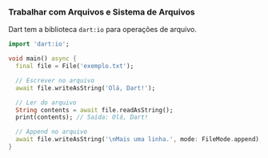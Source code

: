 ### Trabalhar com Arquivos e Sistema de Arquivos

Dart tem a biblioteca `dart:io` para operações de arquivo.

```dart
import 'dart:io';

void main() async {
  final file = File('exemplo.txt');

  // Escrever no arquivo
  await file.writeAsString('Olá, Dart!');

  // Ler do arquivo
  String contents = await file.readAsString();
  print(contents); // Saída: Olá, Dart!

  // Append no arquivo
  await file.writeAsString('\nMais uma linha.', mode: FileMode.append);
}
```
